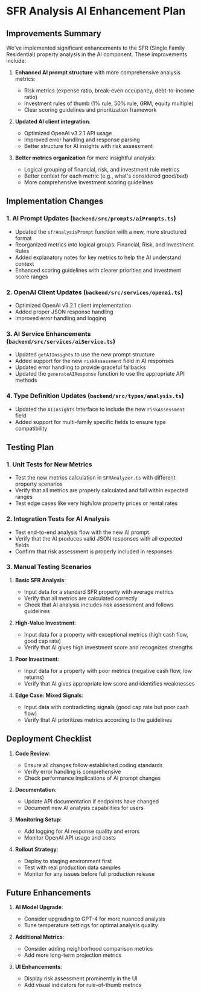 # SFR Analysis AI Enhancement Plan

## Improvements Summary

We've implemented significant enhancements to the SFR (Single Family Residential) property analysis in the AI component. These improvements include:

1. **Enhanced AI prompt structure** with more comprehensive analysis metrics:
   - Risk metrics (expense ratio, break-even occupancy, debt-to-income ratio)
   - Investment rules of thumb (1% rule, 50% rule, GRM, equity multiple)
   - Clear scoring guidelines and prioritization framework

2. **Updated AI client integration**:
   - Optimized OpenAI v3.2.1 API usage
   - Improved error handling and response parsing
   - Better structure for AI insights with risk assessment

3. **Better metrics organization** for more insightful analysis:
   - Logical grouping of financial, risk, and investment rule metrics
   - Better context for each metric (e.g., what's considered good/bad)
   - More comprehensive investment scoring guidelines

## Implementation Changes

### 1. AI Prompt Updates (`backend/src/prompts/aiPrompts.ts`)

- Updated the `sfrAnalysisPrompt` function with a new, more structured format
- Reorganized metrics into logical groups: Financial, Risk, and Investment Rules
- Added explanatory notes for key metrics to help the AI understand context
- Enhanced scoring guidelines with clearer priorities and investment score ranges

### 2. OpenAI Client Updates (`backend/src/services/openai.ts`)

- Optimized OpenAI v3.2.1 client implementation
- Added proper JSON response handling
- Improved error handling and logging

### 3. AI Service Enhancements (`backend/src/services/aiService.ts`)

- Updated `getAIInsights` to use the new prompt structure
- Added support for the new `riskAssessment` field in AI responses
- Updated error handling to provide graceful fallbacks
- Updated the `generateAIResponse` function to use the appropriate API methods

### 4. Type Definition Updates (`backend/src/types/analysis.ts`)

- Updated the `AIInsights` interface to include the new `riskAssessment` field
- Added support for multi-family specific fields to ensure type compatibility

## Testing Plan

### 1. Unit Tests for New Metrics

- Test the new metrics calculation in `SFRAnalyzer.ts` with different property scenarios
- Verify that all metrics are properly calculated and fall within expected ranges
- Test edge cases like very high/low property prices or rental rates

### 2. Integration Tests for AI Analysis

- Test end-to-end analysis flow with the new AI prompt
- Verify that the AI produces valid JSON responses with all expected fields
- Confirm that risk assessment is properly included in responses

### 3. Manual Testing Scenarios

1. **Basic SFR Analysis**:
   - Input data for a standard SFR property with average metrics
   - Verify that all metrics are calculated correctly
   - Check that AI analysis includes risk assessment and follows guidelines

2. **High-Value Investment**:
   - Input data for a property with exceptional metrics (high cash flow, good cap rate)
   - Verify that AI gives high investment score and recognizes strengths

3. **Poor Investment**:
   - Input data for a property with poor metrics (negative cash flow, low returns)
   - Verify that AI gives appropriate low score and identifies weaknesses

4. **Edge Case: Mixed Signals**:
   - Input data with contradicting signals (good cap rate but poor cash flow)
   - Verify that AI prioritizes metrics according to the guidelines

## Deployment Checklist

1. **Code Review**:
   - Ensure all changes follow established coding standards
   - Verify error handling is comprehensive
   - Check performance implications of AI prompt changes

2. **Documentation**:
   - Update API documentation if endpoints have changed
   - Document new AI analysis capabilities for users

3. **Monitoring Setup**:
   - Add logging for AI response quality and errors
   - Monitor OpenAI API usage and costs

4. **Rollout Strategy**:
   - Deploy to staging environment first
   - Test with real production data samples
   - Monitor for any issues before full production release

## Future Enhancements

1. **AI Model Upgrade**:
   - Consider upgrading to GPT-4 for more nuanced analysis
   - Tune temperature settings for optimal analysis quality

2. **Additional Metrics**:
   - Consider adding neighborhood comparison metrics
   - Add more long-term projection metrics

3. **UI Enhancements**:
   - Display risk assessment prominently in the UI
   - Add visual indicators for rule-of-thumb metrics